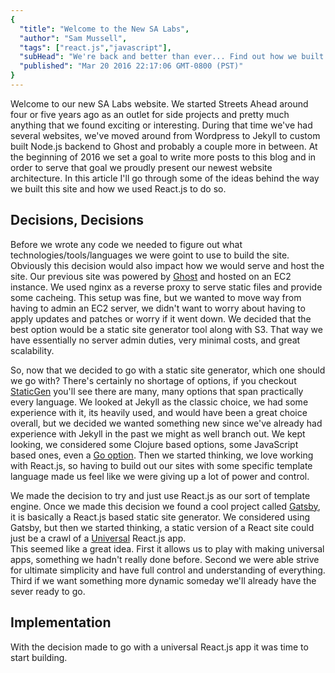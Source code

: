 ```yaml
---
{
  "title": "Welcome to the New SA Labs",
  "author": "Sam Mussell",
  "tags": ["react.js","javascript"],
  "subHead": "We're back and better than ever... Find out how we built our brand new React.js based blog.",
  "published": "Mar 20 2016 22:17:06 GMT-0800 (PST)"
}
---
```


Welcome to our new SA Labs website.  We started Streets Ahead around four or five years ago as an outlet for side projects and pretty much anything that we found exciting or interesting.  During that time we've had several websites, we've moved around from Wordpress to Jekyll to custom built Node.js backend to Ghost and probably a couple more in between.  At the beginning of 2016 we set a goal to write more posts to this blog and in order to serve that goal we proudly present our newest website architecture.  In this article I'll go through some of the ideas behind the way we built this site and how we used React.js to do so.

## Decisions, Decisions

Before we wrote any code we needed to figure out what technologies/tools/languages we were goint to use to build the site.  Obviously this decision would also impact how we would serve and host the site.  Our previous site was powered by [Ghost](https://ghost.org) and hosted on an EC2 instance.  We used nginx as a reverse proxy to serve static files and provide some cacheing.  This setup was fine, but we wanted to move way from having to admin an EC2 server, we didn't want to worry about having to apply updates and patches or worry if it went down.  We decided that the best option would be a static site generator tool along with S3.  That way we have essentially no server admin duties, very minimal costs, and great scalability.  

So, now that we decided to go with a static site generator, which one should we go with?  There's certainly no shortage of options, if you checkout [StaticGen](https://www.staticgen.com) you'll see there are many, many options that span practically every language.  We looked at Jekyll as the classic choice, we had some experience with it, its heavily used, and would have been a great choice overall, but we decided we wanted something new since we've already had experience with Jekyll in the past we might as well branch out.  We kept looking, we considered some Clojure based options, some JavaScript based ones, even a [Go option](http://gohugo.io).  Then we started thinking, we love working with React.js, so having to build out our sites with some specific template language made us feel like we were giving up a lot of power and control.  

We made the decision to try and just use React.js as our sort of template engine.  Once we made this decision we found a cool project called [Gatsby](https://github.com/gatsbyjs/gatsby), it is basically a React.js based static site generator.  We considered using Gatsby, but then we started thinking, a static version of a React site could just be a crawl of a [Universal](https://medium.com/@mjackson/universal-javascript-4761051b7ae9#.pa5z58uuh) React.js app.  
This seemed like a great idea. First it allows us to play with making universal apps, something we hadn't really done before. Second we were able strive for ultimate simplicity and have full control and understanding of everything.  Third if we want something more dynamic someday we'll already have the sever ready to go.


## Implementation

With the decision made to go with a universal React.js app it was time to start building.  
